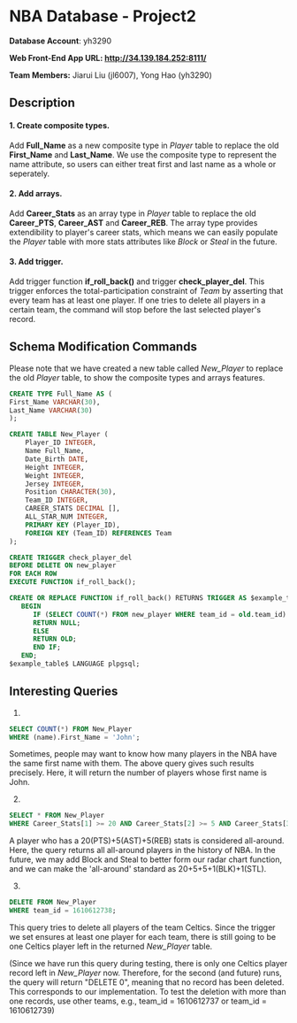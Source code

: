 # NBA Database - Project2

**Database Account**: yh3290

**Web Front-End App URL: http://34.139.184.252:8111/**

**Team Members:** Jiarui Liu (jl6007), Yong Hao (yh3290)

## Description
#### 1. Create composite types.
Add **Full_Name** as a new composite type in _Player_ table to replace the old **First_Name** and **Last_Name**. We use the composite type to represent the name attribute, so users can either treat first and last name as a whole or seperately.
#### 2. Add arrays.
Add **Career_Stats** as an array type in _Player_ table to replace the old **Career_PTS**, **Career_AST** and **Career_REB**. The array type provides extendibility to player's career stats, which means we can easily populate the _Player_ table with more stats attributes like _Block_ or _Steal_ in the future.
#### 3. Add trigger.
Add trigger function **if_roll_back()** and trigger **check_player_del**. This trigger enforces the total-participation constraint of _Team_ by asserting that every team has at least one player. If one tries to delete all players in a certain team, the command will stop before the last selected player's record.

## Schema Modification Commands
Please note that we have created a new table called _New_Player_ to replace the old _Player_ table, to show the composite types and arrays features.
```sql
CREATE TYPE Full_Name AS (
First_Name VARCHAR(30),
Last_Name VARCHAR(30)
);
```
```sql
CREATE TABLE New_Player (
	Player_ID INTEGER,
	Name Full_Name,
	Date_Birth DATE,
	Height INTEGER,
	Weight INTEGER,
	Jersey INTEGER,
	Position CHARACTER(30),
	Team_ID INTEGER,
	CAREER_STATS DECIMAL [],
	ALL_STAR_NUM INTEGER,
	PRIMARY KEY (Player_ID),
	FOREIGN KEY (Team_ID) REFERENCES Team
);
```

```sql
CREATE TRIGGER check_player_del
BEFORE DELETE ON new_player
FOR EACH ROW
EXECUTE FUNCTION if_roll_back();

CREATE OR REPLACE FUNCTION if_roll_back() RETURNS TRIGGER AS $example_table$
   BEGIN
      IF (SELECT COUNT(*) FROM new_player WHERE team_id = old.team_id) <= 1 THEN
      RETURN NULL;
      ELSE
      RETURN OLD; 
      END IF;
   END;
$example_table$ LANGUAGE plpgsql;
```
## Interesting Queries
1.
```sql
SELECT COUNT(*) FROM New_Player
WHERE (name).First_Name = 'John';
```
Sometimes, people may want to know how many players in the NBA have the same first name with them. The above query gives such results precisely. Here, it will return the number of players whose first name is John.

2.
```sql
SELECT * FROM New_Player
WHERE Career_Stats[1] >= 20 AND Career_Stats[2] >= 5 AND Career_Stats[3] >= 5;
```
A player who has a 20(PTS)+5(AST)+5(REB) stats is considered all-around. Here, the query returns all all-around players in the history of NBA. In the future, we may add Block and Steal to better form our radar chart function, and we can make the 'all-around' standard as 20+5+5+1(BLK)+1(STL).

3. 
```sql
DELETE FROM New_Player
WHERE team_id = 1610612738;
```
This query tries to delete all players of the team Celtics. Since the trigger we set ensures at least one player for each team, there is still going to be one Celtics player left in the returned _New_Player_ table.

(Since we have run this query during testing, there is only one Celtics player record left in _New_Player_ now. Therefore, for the second (and future) runs, the query will return "DELETE 0", meaning that no record has been deleted. This corresponds to our implementation. To test the deletion with more than one records, use other teams, e.g., team_id = 1610612737 or team_id = 1610612739)
